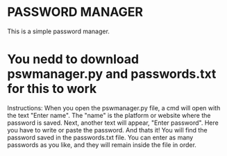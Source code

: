 # PASSWORD MANAGER

This is a simple password manager.
# You nedd to download pswmanager.py and passwords.txt for this to work

Instructions:
When you open the pswmanager.py file, a cmd will open with the text "Enter name". The "name" is the platform or website where the password is saved.
Next, another text will appear, "Enter password". Here you have to write or paste the password.
And thats it! You will find the password saved in the passwords.txt file. You can enter as many passwords as you like, and they will remain inside the file in order.

